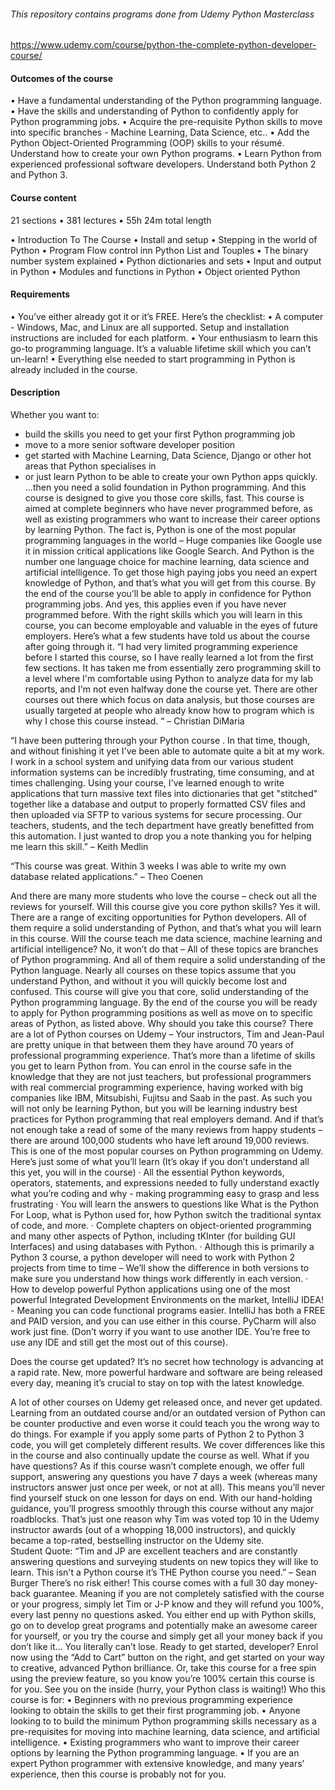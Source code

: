 ###### This repository contains programs done from Udemy Python Masterclass
https://www.udemy.com/course/python-the-complete-python-developer-course/ 
#### Outcomes of the course 
•	Have a fundamental understanding of the Python programming language. 
•	Have the skills and understanding of Python to confidently apply for Python programming jobs. 
•	Acquire the pre-requisite Python skills to move into specific branches - Machine Learning, Data Science, etc..
•	Add the Python Object-Oriented Programming (OOP) skills to your résumé. Understand how to create your own Python programs. 
•	Learn Python from experienced professional software developers. Understand both Python 2 and Python 3.

#### Course content
21 sections • 381 lectures • 55h 24m total length

•	Introduction To The Course
•	Install and setup
•	Stepping in the world of Python
•	Program Flow control inn Python List and Touples
•	The binary number system explained
•	Python dictionaries and sets
•	Input and output in Python
•	Modules and functions in  Python
•	Object oriented Python

#### Requirements
•	You’ve either already got it or it’s FREE. Here’s the checklist:
•	A computer - Windows, Mac, and Linux are all supported. Setup and installation instructions are included for each platform.
•	Your enthusiasm to learn this go-to programming language. It’s a valuable lifetime skill which you can’t un-learn!
•	Everything else needed to start programming in Python is already included in the course.

#### Description
Whether you want to:
- build the skills you need to get your first Python programming job
- move to a more senior software developer position
- get started with Machine Learning, Data Science, Django or other hot areas that Python specialises in
- or just learn Python to be able to create your own Python apps quickly.
…then you need a solid foundation in Python programming. And this course is designed to give you those core skills, fast.
This course is aimed at complete beginners who have never programmed before, as well as existing programmers who want to increase their career options by learning Python.
The fact is, Python is one of the most popular programming languages in the world – Huge companies like Google use it in mission critical applications like Google Search.
And Python is the number one language choice for machine learning, data science and artificial intelligence. To get those high paying jobs you need an expert knowledge of Python, and that’s what you will get from this course.
By the end of the course you’ll be able to apply in confidence for Python programming jobs. And yes, this applies even if you have never programmed before. With the right skills which you will learn in this course, you can become employable and valuable in the eyes of future employers.
Here’s what a few students have told us about the course after going through it.
“I had very limited programming experience before I started this course, so I have really learned a lot from the first few sections. It has taken me from essentially zero programming skill to a level where I'm comfortable using Python to analyze data for my lab reports, and I'm not even halfway done the course yet. There are other courses out there which focus on data analysis, but those courses are usually targeted at people who already know how to program which is why I chose this course instead. “ – Christian DiMaria

“I have been puttering through your Python course . In that time, though, and without finishing it yet I've been able to automate quite a bit at my work. I work in a school system and unifying data from our various student information systems can be incredibly frustrating, time consuming, and at times challenging. Using your course, I've learned enough to write applications that turn massive text files into dictionaries that get "stitched" together like a database and output to properly formatted CSV files and then uploaded via SFTP to various systems for secure processing. Our teachers, students, and the tech department have greatly benefitted from this automation. I just wanted to drop you a note thanking you for helping me learn this skill.” – Keith Medlin

“This course was great. Within 3 weeks I was able to write my own database related applications.” – Theo Coenen

And there are many more students who love the course – check out all the reviews for yourself.
Will this course give you core python skills?
Yes it will.  There are a range of exciting opportunities for Python developers. All of them require a solid understanding of Python, and that’s what you will learn in this course.
Will the course teach me data science, machine learning and artificial intelligence?
No, it won’t do that – All of these topics are branches of Python programming.  And all of them require a solid understanding of the Python language.
Nearly all courses on these topics assume that you understand Python, and without it you will quickly become lost and confused.
This course will give you that core, solid understanding of the Python programming language.
By the end of the course you will be ready to apply for Python programming positions as well as move on to specific areas of Python, as listed above.
Why should you take this course?
There are a lot of Python courses on Udemy – Your instructors, Tim and Jean-Paul are pretty unique in that between them they have around 70 years of professional programming experience.  That’s more than a lifetime of skills you get to learn Python from.
You can enrol in the course safe in the knowledge that they are not just teachers, but professional programmers with real commercial programming experience, having worked with big companies like IBM, Mitsubishi, Fujitsu and Saab in the past.
As such you will not only be learning Python, but you will be learning industry best practices for Python programming that real employers demand. 
And if that’s not enough take a read of some of the many reviews from happy students – there are around 100,000 students who have left around 19,000 reviews.
This is one of the most popular courses on Python programming on Udemy.
Here’s just some of what you’ll learn
(It’s okay if you don’t understand all this yet, you will in the course)
·       All the essential Python keywords, operators, statements, and expressions needed to fully understand exactly what you’re coding and why - making programming easy to grasp and less frustrating
·       You will learn the answers to questions like What is the Python For Loop, what is Python used for, how Python switch the traditional syntax of code, and more.
·       Complete chapters on object-oriented programming and many other aspects of Python, including tKInter (for building GUI Interfaces) and using databases with Python.
·       Although this is primarily a Python 3 course, a python developer will need to work with Python 2 projects from time to time – We’ll show the difference in both versions to make sure you understand how things work differently in each version.
·        How to develop powerful Python applications using one of the most powerful Integrated Development Environments on the market, IntelliJ IDEA! - Meaning you can code functional programs easier.  IntelliJ has both a FREE and PAID version, and you can use either in this course.  PyCharm will also work just fine.
(Don’t worry if you want to use another IDE. You’re free to use any IDE and still get the most out of this course).

Does the course get updated?
It’s no secret how technology is advancing at a rapid rate. New, more powerful hardware and software are being released every day, meaning it’s crucial to stay on top with the latest knowledge.

A lot of other courses on Udemy get released once, and never get updated.  Learning from an outdated course and/or an outdated version of Python can be counter productive and even worse it could teach you the wrong way to do things.
For example if you apply some parts of Python 2 to Python 3 code, you will get completely different results.
We cover differences like this in the course and also continually update the course as well.
What if you have questions?
As if this course wasn’t complete enough, we offer full support, answering any questions you have 7 days a week (whereas many instructors answer just once per week, or not at all).
This means you’ll never find yourself stuck on one lesson for days on end. With our hand-holding guidance, you’ll progress smoothly through this course without any major roadblocks.
That’s just one reason why Tim was voted top 10 in the  Udemy instructor awards (out of a whopping 18,000 instructors), and quickly became a top-rated, bestselling instructor on the Udemy site.  
Student Quote: “Tim and JP are excellent teachers and are constantly answering questions and surveying students on new topics they will like to learn. This isn't a Python course it’s THE Python course you need.” – Sean Burger
There’s no risk either!
This course comes with a full 30 day money-back guarantee. Meaning if you are not completely satisfied with the course or your progress, simply let Tim or J-P know and they will refund you 100%, every last penny no questions asked.
You either end up with Python skills, go on to develop great programs and potentially make an awesome career for yourself, or you try the course and simply get all your money back if you don’t like it…
You literally can’t lose.
Ready to get started, developer?
Enrol now using the “Add to Cart” button on the right, and get started on your way to creative, advanced Python brilliance. Or, take this course for a free spin using the preview feature, so you know you’re 100% certain this course is for you.
See you on the inside (hurry, your Python class is waiting!)
Who this course is for:
•	Beginners with no previous programming experience looking to obtain the skills to get their first programming job.
•	Anyone looking to to build the minimum Python programming skills necessary as a pre-requisites for moving into machine learning, data science, and artificial intelligence.
•	Existing programmers who want to improve their career options by learning the Python programming language.
•	If you are an expert Python programmer with extensive knowledge, and many years’ experience, then this course is probably not for you.

